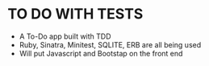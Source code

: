 # TO DO WITH TESTS
  
 - A To-Do app built with TDD
 - Ruby, Sinatra, Minitest, SQLITE, ERB are all being used
 - Will put Javascript and Bootstap on the front end 
